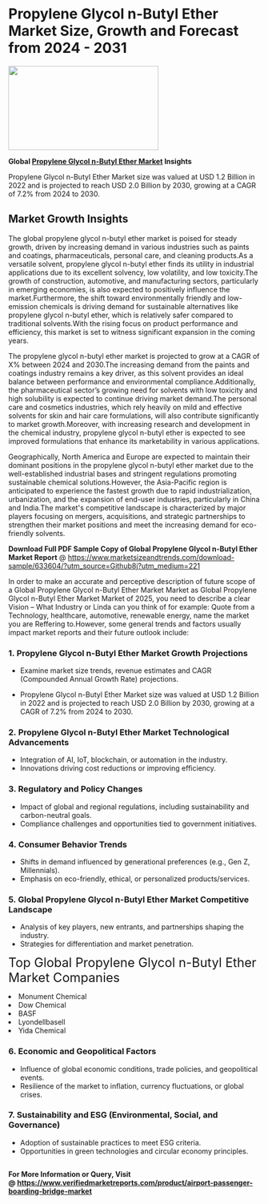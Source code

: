 <H1>Propylene Glycol n-Butyl Ether Market Size, Growth and Forecast from 2024 - 2031</H1><img class="aligncenter size-medium wp-image-584254" src="https://thirdeyenews.in/wp-content/uploads/2024/09/Global-Market-Research-300x168.jpeg" alt="" width="300" height="168" /><p><strong>Global&nbsp;<a href="https://www.marketsizeandtrends.com/download-sample/633604/?utm_source=Github8j?utm_medium=221">Propylene Glycol n-Butyl Ether Market</a> Insights</strong></p><p>Propylene Glycol n-Butyl Ether Market size was valued at USD 1.2 Billion in 2022 and is projected to reach USD 2.0 Billion by 2030, growing at a CAGR of 7.2% from 2024 to 2030.</p><p><h2>Market Growth Insights</h2> <p>The global propylene glycol n-butyl ether market is poised for steady growth, driven by increasing demand in various industries such as paints and coatings, pharmaceuticals, personal care, and cleaning products.As a versatile solvent, propylene glycol n-butyl ether finds its utility in industrial applications due to its excellent solvency, low volatility, and low toxicity.The growth of construction, automotive, and manufacturing sectors, particularly in emerging economies, is also expected to positively influence the market.Furthermore, the shift toward environmentally friendly and low-emission chemicals is driving demand for sustainable alternatives like propylene glycol n-butyl ether, which is relatively safer compared to traditional solvents.With the rising focus on product performance and efficiency, this market is set to witness significant expansion in the coming years.</p> <p>The propylene glycol n-butyl ether market is projected to grow at a CAGR of X% between 2024 and 2030.The increasing demand from the paints and coatings industry remains a key driver, as this solvent provides an ideal balance between performance and environmental compliance.Additionally, the pharmaceutical sector’s growing need for solvents with low toxicity and high solubility is expected to continue driving market demand.The personal care and cosmetics industries, which rely heavily on mild and effective solvents for skin and hair care formulations, will also contribute significantly to market growth.Moreover, with increasing research and development in the chemical industry, propylene glycol n-butyl ether is expected to see improved formulations that enhance its marketability in various applications.</p> <p>Geographically, North America and Europe are expected to maintain their dominant positions in the propylene glycol n-butyl ether market due to the well-established industrial bases and stringent regulations promoting sustainable chemical solutions.However, the Asia-Pacific region is anticipated to experience the fastest growth due to rapid industrialization, urbanization, and the expansion of end-user industries, particularly in China and India.The market's competitive landscape is characterized by major players focusing on mergers, acquisitions, and strategic partnerships to strengthen their market positions and meet the increasing demand for eco-friendly solvents.</p> <p><span class=""><strong>Download Full PDF Sample Copy of Global Propylene Glycol n-Butyl Ether Market Report</strong> @ <a href="https://www.marketsizeandtrends.com/download-sample/633604/?utm_source=Github8j?utm_medium=221" target="_blank">https://www.marketsizeandtrends.com/download-sample/633604/?utm_source=Github8j?utm_medium=221</a></span></p><p>In order to make an accurate and perceptive description of future scope of a Global&nbsp;Propylene Glycol n-Butyl Ether Market Market as Global&nbsp;Propylene Glycol n-Butyl Ether Market Market of 2025, you need to describe a clear Vision &ndash; What Industry or Linda can you think of for example: Quote from a Technology, healthcare, automotive, renewable energy, name the market you are Reffering to.However, some general trends and factors usually impact market reports and their future outlook include:</p><h3>1.&nbsp;<strong>Propylene Glycol n-Butyl Ether Market Growth Projections</strong></h3><ul><li>Examine market size trends, revenue estimates and CAGR (Compounded Annual Growth Rate) projections.</li><li><p>Propylene Glycol n-Butyl Ether Market size was valued at USD 1.2 Billion in 2022 and is projected to reach USD 2.0 Billion by 2030, growing at a CAGR of 7.2% from 2024 to 2030.</p></li></ul><h3>2.&nbsp;<strong>Propylene Glycol n-Butyl Ether Market Technological Advancements</strong></h3><ul><li>Integration of AI, IoT, blockchain, or automation in the industry.</li><li>Innovations driving cost reductions or improving efficiency.</li></ul><h3>3.&nbsp;<strong>Regulatory and Policy Changes</strong></h3><ul><li>Impact of global and regional regulations, including sustainability and carbon-neutral goals.</li><li>Compliance challenges and opportunities tied to government initiatives.</li></ul><h3>4.&nbsp;<strong>Consumer Behavior Trends</strong></h3><ul><li>Shifts in demand influenced by generational preferences (e.g., Gen Z, Millennials).</li><li>Emphasis on eco-friendly, ethical, or personalized products/services.</li></ul><h3>5.&nbsp;<strong>Global Propylene Glycol n-Butyl Ether Market Competitive Landscape</strong></h3><ul><li>Analysis of key players, new entrants, and partnerships shaping the industry.</li><li>Strategies for differentiation and market penetration.</li></ul><p data-pm-slice="1 1 []"><span style="color: inherit; font-family: inherit; font-size: 25px;">Top Global Propylene Glycol n-Butyl Ether Market Companies</span></p><div class="" data-test-id=""><p><li>Monument Chemical</li><li> Dow Chemical</li><li> BASF</li><li> Lyondellbasell</li><li> Yida Chemical</li></p></div><h3>6.&nbsp;<strong>Economic and Geopolitical Factors</strong></h3><ul><li>Influence of global economic conditions, trade policies, and geopolitical events.</li><li>Resilience of the market to inflation, currency fluctuations, or global crises.</li></ul><h3>7.&nbsp;<strong>Sustainability and ESG (Environmental, Social, and Governance)</strong></h3><ul><li>Adoption of sustainable practices to meet ESG criteria.</li><li>Opportunities in green technologies and circular economy principles.</li></ul><h2><strong style="font-size: 14px;">For More Information or Query, Visit @&nbsp;</strong><a style="background-color: #ffffff; font-size: 14px;" href="https://www.marketsizeandtrends.com/report/propylene-glycol-n-butyl-ether-market/" target="_blank">https://www.verifiedmarketreports.com/product/airport-passenger-boarding-bridge-market</a></h2>